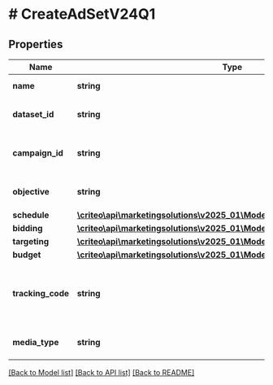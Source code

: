 # # CreateAdSetV24Q1

## Properties

Name | Type | Description | Notes
------------ | ------------- | ------------- | -------------
**name** | **string** | Name of the ad set |
**dataset_id** | **string** | Dataset id of this ad set |
**campaign_id** | **string** | Campaign id this ad set belongs to |
**objective** | **string** | Objective of the ad set |
**schedule** | [**\criteo\api\marketingsolutions\v2025_01\Model\CreateAdSetScheduleV24Q1**](CreateAdSetScheduleV24Q1.md) |  |
**bidding** | [**\criteo\api\marketingsolutions\v2025_01\Model\CreateAdSetBiddingV24Q1**](CreateAdSetBiddingV24Q1.md) |  |
**targeting** | [**\criteo\api\marketingsolutions\v2025_01\Model\CreateAdSetTargetingV24Q1**](CreateAdSetTargetingV24Q1.md) |  |
**budget** | [**\criteo\api\marketingsolutions\v2025_01\Model\CreateAdSetBudgetV24Q1**](CreateAdSetBudgetV24Q1.md) |  | [optional]
**tracking_code** | **string** | The click tracking code associated to this Ad Set. |
**media_type** | **string** | Media type for the ad set |

[[Back to Model list]](../../README.md#models) [[Back to API list]](../../README.md#endpoints) [[Back to README]](../../README.md)
